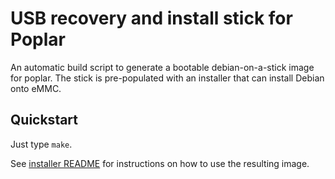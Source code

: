 USB recovery and install stick for Poplar
=========================================

An automatic build script to generate a bootable debian-on-a-stick
image for poplar. The stick is pre-populated with an installer
that can install Debian onto eMMC.

Quickstart
----------

Just type `make`.

See [installer README](overlay/root/README.md) for instructions on how
to use the resulting image.
